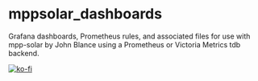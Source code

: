 # mppsolar_dashboards
Grafana dashboards, Prometheus rules, and associated files for use with mpp-solar by John Blance using a Prometheus or Victoria Metrics tdb backend.



[![ko-fi](https://ko-fi.com/img/githubbutton_sm.svg)](https://ko-fi.com/L3L0V38OP)
